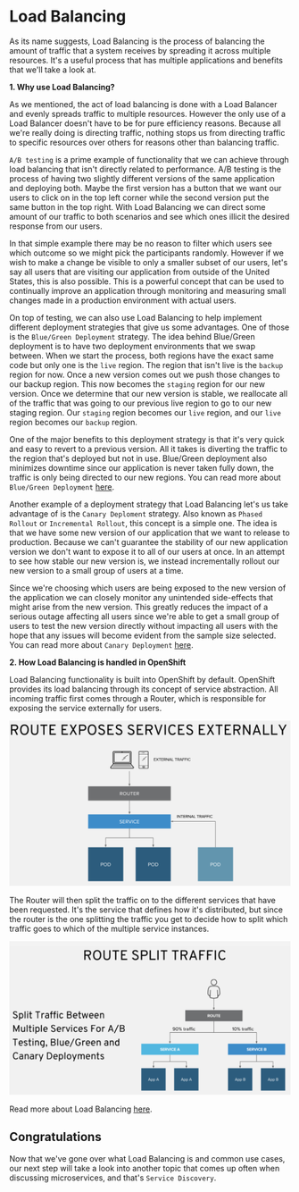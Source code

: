 # Load Balancing

As its name suggests, Load Balancing is the process of balancing the amount of traffic that a system receives by spreading it across multiple resources. It's a useful process that has multiple applications and benefits that we'll take a look at.

**1. Why use Load Balancing?**

As we mentioned, the act of load balancing is done with a Load Balancer and evenly spreads traffic to multiple resources. However the only use of a Load Balancer doesn't have to be for pure efficiency reasons. Because all we're really doing is directing traffic, nothing stops us from directing traffic to specific resources over others for reasons other than balancing traffic.

`A/B testing` is a prime example of functionality that we can achieve through load balancing that isn't directly related to performance. A/B testing is the process of having two slightly different versions of the same application and deploying both. Maybe the first version has a button that we want our users to click on in the top left corner while the second version put the same button in the top right. With Load Balancing we can direct some amount of our traffic to both scenarios and see which ones illicit the desired response from our users. 

In that simple example there may be no reason to filter which users see which outcome so we might pick the participants randomly. However if we wish to make a change be visible to only a smaller subset of our users, let's say all users that are visiting our application from outside of the United States, this is also possible. This is a powerful concept that can be used to continually improve an application through monitoring and measuring small changes made in a production environment with actual users.

On top of testing, we can also use Load Balancing to help implement different deployment strategies that give us some advantages. One of those is the `Blue/Green Deployment` strategy. The idea behind Blue/Green deployment is to have two deployment environments that we swap between. When we start the process, both regions have the exact same code but only one is the `live` region. The region that isn't live is the `backup` region for now. Once a new version comes out we push those changes to our backup region. This now becomes the `staging` region for our new version. Once we determine that our new version is stable, we reallocate all of the traffic that was going to our previous live region to go to our new staging region. Our `staging` region becomes our `live` region, and our `live` region becomes our `backup` region.

One of the major benefits to this deployment strategy is that it's very quick and easy to revert to a previous version. All it takes is diverting the traffic to the region that's deployed but not in use. Blue/Green deployment also minimizes downtime since our application is never taken fully down, the traffic is only being directed to our new regions. You can read more about `Blue/Green Deployment` [here](https://martinfowler.com/bliki/BlueGreenDeployment.html).

Another example of a deployment strategy that Load Balancing let's us take advantage of is the `Canary Deploment` strategy. Also known as `Phased Rollout` or `Incremental Rollout`, this concept is a simple one. The idea is that we have some new version of our application that we want to release to production. Because we can't guarantee the stability of our new application version we don't want to expose it to all of our users at once. In an attempt to see how stable our new version is, we instead incrementally rollout our new version to a small group of users at a time. 

Since we're choosing which users are being exposed to the new version of the application we can closely monitor any unintended side-effects that might arise from the new version. This greatly reduces the impact of a serious outage affecting all users since we're able to get a small group of users to test the new version directly without impacting all users with the hope that any issues will become evident from the sample size selected. You can read more about `Canary Deployment` [here](https://martinfowler.com/bliki/CanaryRelease.html).

**2. How Load Balancing is handled in OpenShift**

Load Balancing functionality is built into OpenShift by default. OpenShift provides its load balancing through its concept of service abstraction. All incoming traffic first comes through a Router, which is responsible for exposing the service externally for users.

![Route Exposure](../../assets/middleware/rhoar-microservices/route-expose.png)

 The Router will then split the traffic on to the different services that have been requested. It's the service that defines how it's distributed, but since the router is the one splitting the traffic you get to decide how to split which traffic goes to which of the multiple service instances.

![Route Splitting](../../assets/middleware/rhoar-microservices/route-split.png)



Read more about Load Balancing [here](https://access.redhat.com/documentation/en-us/reference_architectures/2017/html-single/spring_boot_microservices_on_red_hat_openshift_container_platform_3/index#load_balancer).


## Congratulations

Now that we've gone over what Load Balancing is and common use cases, our next step will take a look into another topic that comes up often when discussing microservices, and that's `Service Discovery`.
